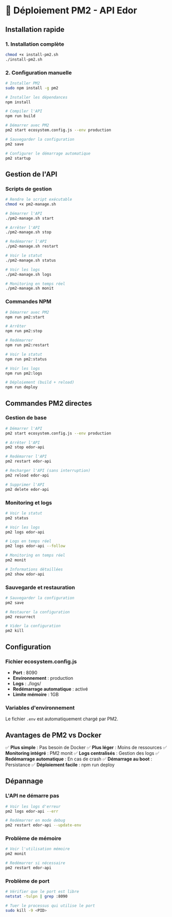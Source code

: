 # 🚀 Déploiement PM2 - API Edor

## Installation rapide

### 1. Installation complète
```bash
chmod +x install-pm2.sh
./install-pm2.sh
```

### 2. Configuration manuelle
```bash
# Installer PM2
sudo npm install -g pm2

# Installer les dépendances
npm install

# Compiler l'API
npm run build

# Démarrer avec PM2
pm2 start ecosystem.config.js --env production

# Sauvegarder la configuration
pm2 save

# Configurer le démarrage automatique
pm2 startup
```

## Gestion de l'API

### Scripts de gestion
```bash
# Rendre le script exécutable
chmod +x pm2-manage.sh

# Démarrer l'API
./pm2-manage.sh start

# Arrêter l'API
./pm2-manage.sh stop

# Redémarrer l'API
./pm2-manage.sh restart

# Voir le statut
./pm2-manage.sh status

# Voir les logs
./pm2-manage.sh logs

# Monitoring en temps réel
./pm2-manage.sh monit
```

### Commandes NPM
```bash
# Démarrer avec PM2
npm run pm2:start

# Arrêter
npm run pm2:stop

# Redémarrer
npm run pm2:restart

# Voir le statut
npm run pm2:status

# Voir les logs
npm run pm2:logs

# Déploiement (build + reload)
npm run deploy
```

## Commandes PM2 directes

### Gestion de base
```bash
# Démarrer l'API
pm2 start ecosystem.config.js --env production

# Arrêter l'API
pm2 stop edor-api

# Redémarrer l'API
pm2 restart edor-api

# Recharger l'API (sans interruption)
pm2 reload edor-api

# Supprimer l'API
pm2 delete edor-api
```

### Monitoring et logs
```bash
# Voir le statut
pm2 status

# Voir les logs
pm2 logs edor-api

# Logs en temps réel
pm2 logs edor-api --follow

# Monitoring en temps réel
pm2 monit

# Informations détaillées
pm2 show edor-api
```

### Sauvegarde et restauration
```bash
# Sauvegarder la configuration
pm2 save

# Restaurer la configuration
pm2 resurrect

# Vider la configuration
pm2 kill
```

## Configuration

### Fichier ecosystem.config.js
- **Port** : 8090
- **Environnement** : production
- **Logs** : ./logs/
- **Redémarrage automatique** : activé
- **Limite mémoire** : 1GB

### Variables d'environnement
Le fichier `.env` est automatiquement chargé par PM2.

## Avantages de PM2 vs Docker

✅ **Plus simple** : Pas besoin de Docker
✅ **Plus léger** : Moins de ressources
✅ **Monitoring intégré** : PM2 monit
✅ **Logs centralisés** : Gestion des logs
✅ **Redémarrage automatique** : En cas de crash
✅ **Démarrage au boot** : Persistance
✅ **Déploiement facile** : npm run deploy

## Dépannage

### L'API ne démarre pas
```bash
# Voir les logs d'erreur
pm2 logs edor-api --err

# Redémarrer en mode debug
pm2 restart edor-api --update-env
```

### Problème de mémoire
```bash
# Voir l'utilisation mémoire
pm2 monit

# Redémarrer si nécessaire
pm2 restart edor-api
```

### Problème de port
```bash
# Vérifier que le port est libre
netstat -tulpn | grep :8090

# Tuer le processus qui utilise le port
sudo kill -9 <PID>
```



